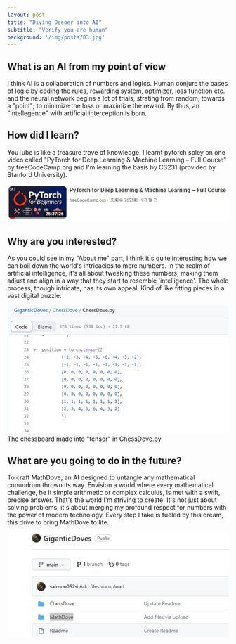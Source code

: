 ```yaml
---
layout: post
title: "Diving Deeper into AI"
subtitle: "Verify you are human"
background: '/img/posts/03.jpg'
---
```


<h2 class="section-heading">What is an AI from my point of view</h2>

<p>I think AI is a collaboration of numbers and logics. Human conjure the bases of logic by coding the rules, rewarding system, optimizer, loss function etc. and the neural network begins a lot of trials; strating from random, towards a "point"; to minimize the loss or maximize the reward. By thus, an "intellegence" with artificial interception is born.</p>


<h2 class="section-heading">How did I learn?</h2>

<p>YouTube is like a treasure trove of knowledge. I learnt pytorch soley on one video called "PyTorch for Deep Learning & Machine Learning – Full Course" by freeCodeCamp.org and I'm learning the basis by CS231 (provided by Stanford University).</p>

![IMDb image](/img\posts\AI\torch25.jpg)

<h2 class="section-heading">Why are you interested?</h2>

<p>As you could see in my "About me" part, I think it's quite interesting how we can boil down the world's intricacies to mere numbers. In the realm of artificial intelligence, it's all about tweaking these numbers, making them adjust and align in a way that they start to resemble 'intelligence'. The whole process, though intricate, has its own appeal. Kind of like fitting pieces in a vast digital puzzle.</p>

![IMDb image](/img\posts\AI\chessboard.jpg)
<span class="caption text-muted">The chessboard made into "tensor" in ChessDove.py</span>

<h2 class="section-heading">What are you going to do in the future?</h2>

<p>To craft MathDove, an AI designed to untangle any mathematical conundrum thrown its way. Envision a world where every mathematical challenge, be it simple arithmetic or complex calculus, is met with a swift, precise answer. That's the world I'm striving to create. It's not just about solving problems; it's about merging my profound respect for numbers with the power of modern technology. Every step I take is fueled by this dream, this drive to bring MathDove to life.</p>

![IMDb image](/img\posts\AI\mathdove.jpg)